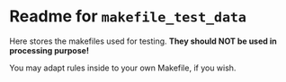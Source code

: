 # Readme for `makefile_test_data`

Here stores the makefiles used for testing. **They should NOT be used in processing purpose!**

You may adapt rules inside to your own Makefile, if you wish.

